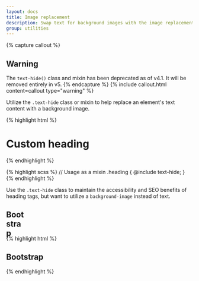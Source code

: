```yaml
---
layout: docs
title: Image replacement
description: Swap text for background images with the image replacement class.
group: utilities
---
```


{% capture callout %}
## Warning

The `text-hide()` class and mixin has been deprecated as of v4.1. It will be removed entirely in v5.
{% endcapture %}
{% include callout.html content=callout type="warning" %}

Utilize the `.text-hide` class or mixin to help replace an element's text content with a background image.

{% highlight html %}
<h1 class="text-hide">Custom heading</h1>
{% endhighlight %}

{% highlight scss %}
// Usage as a mixin
.heading {
  @include text-hide;
}
{% endhighlight %}

Use the `.text-hide` class to maintain the accessibility and SEO benefits of heading tags, but want to utilize a `background-image` instead of text.

<div class="bd-example">
  <h2 class="text-hide" style="background-image: url('{{ site.baseurl }}/docs/{{ site.docs_version }}/assets/brand/bootstrap-solid.svg'); width: 50px; height: 50px;">Bootstrap</h2>
</div>

{% highlight html %}
<h2 class="text-hide" style="background-image: url('...');">Bootstrap</h2>
{% endhighlight %}
